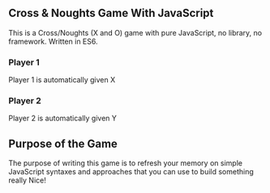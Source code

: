 ## Cross &amp; Noughts Game With JavaScript
This is a Cross/Noughts (X and O) game with pure JavaScript, no library, no framework. Written in ES6.

### Player 1
Player 1 is automatically given X

### Player 2
Player 2 is automatically given Y

## Purpose of the Game
The purpose of writing this game is to refresh your memory on simple JavaScript syntaxes and approaches that you can use to build something really Nice!
